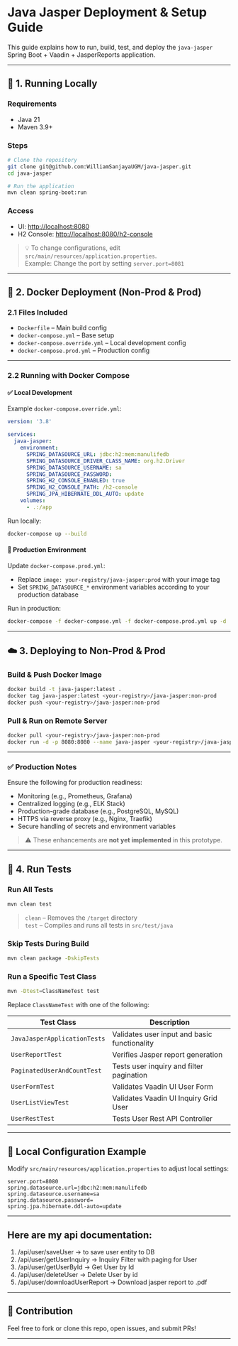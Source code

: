 # Java Jasper Deployment & Setup Guide

This guide explains how to run, build, test, and deploy the `java-jasper` Spring Boot + Vaadin + JasperReports application.

---

## 🚀 1. Running Locally

### Requirements

- Java 21
- Maven 3.9+

### Steps

```bash
# Clone the repository
git clone git@github.com:WilliamSanjayaUGM/java-jasper.git
cd java-jasper

# Run the application
mvn clean spring-boot:run
```

### Access

- UI: [http://localhost:8080](http://localhost:8080)
- H2 Console: [http://localhost:8080/h2-console](http://localhost:8080/h2-console)

> 💡 To change configurations, edit `src/main/resources/application.properties`.\
> Example: Change the port by setting `server.port=8081`

---

## 🐳 2. Docker Deployment (Non-Prod & Prod)

### 2.1 Files Included

- `Dockerfile` – Main build config
- `docker-compose.yml` – Base setup
- `docker-compose.override.yml` – Local development config
- `docker-compose.prod.yml` – Production config

---

### 2.2 Running with Docker Compose

#### ✅ Local Development

Example `docker-compose.override.yml`:

```yaml
version: '3.8'

services:
  java-jasper:
    environment:
      SPRING_DATASOURCE_URL: jdbc:h2:mem:manulifedb
      SPRING_DATASOURCE_DRIVER_CLASS_NAME: org.h2.Driver
      SPRING_DATASOURCE_USERNAME: sa
      SPRING_DATASOURCE_PASSWORD:
      SPRING_H2_CONSOLE_ENABLED: true
      SPRING_H2_CONSOLE_PATH: /h2-console
      SPRING_JPA_HIBERNATE_DDL_AUTO: update
    volumes:
      - .:/app
```

Run locally:

```bash
docker-compose up --build
```

#### 🚀 Production Environment

Update `docker-compose.prod.yml`:

- Replace `image: your-registry/java-jasper:prod` with your image tag
- Set `SPRING_DATASOURCE_*` environment variables according to your production database

Run in production:

```bash
docker-compose -f docker-compose.yml -f docker-compose.prod.yml up -d
```

---

## ☁️ 3. Deploying to Non-Prod & Prod

### Build & Push Docker Image

```bash
docker build -t java-jasper:latest .
docker tag java-jasper:latest <your-registry>/java-jasper:non-prod
docker push <your-registry>/java-jasper:non-prod
```

### Pull & Run on Remote Server

```bash
docker pull <your-registry>/java-jasper:non-prod
docker run -d -p 8080:8080 --name java-jasper <your-registry>/java-jasper:non-prod
```

---

### ✅ Production Notes

Ensure the following for production readiness:

- Monitoring (e.g., Prometheus, Grafana)
- Centralized logging (e.g., ELK Stack)
- Production-grade database (e.g., PostgreSQL, MySQL)
- HTTPS via reverse proxy (e.g., Nginx, Traefik)
- Secure handling of secrets and environment variables

> ⚠️ These enhancements are **not yet implemented** in this prototype.

---

## 🧪 4. Run Tests

### Run All Tests

```bash
mvn clean test
```

> `clean` – Removes the `/target` directory\
> `test` – Compiles and runs all tests in `src/test/java`

### Skip Tests During Build

```bash
mvn clean package -DskipTests
```

### Run a Specific Test Class

```bash
mvn -Dtest=ClassNameTest test
```

Replace `ClassNameTest` with one of the following:

| Test Class                   | Description                                  |
| ---------------------------- | -------------------------------------------- |
| `JavaJasperApplicationTests` | Validates user input and basic functionality |
| `UserReportTest`             | Verifies Jasper report generation            |
| `PaginatedUserAndCountTest`  | Tests user inquiry and filter pagination     |
| `UserFormTest`               | Validates Vaadin UI User Form                |
| `UserListViewTest`           | Validates Vaadin UI Inquiry Grid User        |
| `UserRestTest`               | Tests User Rest API Controller               |

---

## 📁 Local Configuration Example

Modify `src/main/resources/application.properties` to adjust local settings:

```properties
server.port=8080
spring.datasource.url=jdbc:h2:mem:manulifedb
spring.datasource.username=sa
spring.datasource.password=
spring.jpa.hibernate.ddl-auto=update
```

---

## Here are my api documentation:

1. /api/user/saveUser             -> to save user entity to DB
2. /api/user/getUserInquiry       -> Inquiry Filter with paging for User
3. /api/user/getUserById          -> Get User by Id
4. /api/user/deleteUser           -> Delete User by id
5. /api/user/downloadUserReport   -> Download jasper report to .pdf

---

## 🤝 Contribution

Feel free to fork or clone this repo, open issues, and submit PRs!

---

